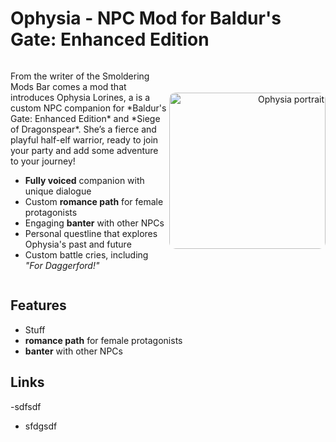 # Ophysia - NPC Mod for Baldur's Gate: Enhanced Edition

<div style="display: flex; align-items: center;">
  <div style="flex: 1;">
    <p>From the writer of the Smoldering Mods Bar comes a mod that introduces Ophysia Lorines, a  is a custom NPC companion for *Baldur's Gate: Enhanced Edition* and *Siege of Dragonspear*. She’s a fierce and playful half-elf warrior, ready to join your party and add some adventure to your journey!</p>
    <ul>
      <li><strong>Fully voiced</strong> companion with unique dialogue</li>
      <li>Custom <strong>romance path</strong> for female protagonists</li>
      <li>Engaging <strong>banter</strong> with other NPCs</li>
      <li>Personal questline that explores Ophysia's past and future</li>
      <li>Custom battle cries, including <em>"For Daggerford!"</em></li>
    </ul>
  </div>
  <div style="flex: 1; text-align: right;">
    <img src="https://github.com/user-attachments/assets/8495a68c-2f24-4c0c-937e-52379f7cceb9" alt="Ophysia portrait" style="width: 250px; border-radius: 10px;">
  </div>
</div>

## Features

- Stuff
-  **romance path** for female protagonists
-  **banter** with other NPCs

## Links

-sdfsdf 
- sfdgsdf
